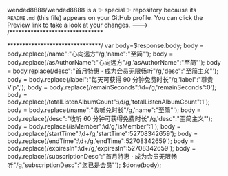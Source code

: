 
wended8888/wended8888 is a ✨ special ✨ repository because its `README.md` (this file) appears on your GitHub profile.
You can click the Preview link to take a look at your changes.
--->
/*******************************

*******************************/
var body=$response.body;
body = body.replace(/name\":"心向远方"/g,'name":"至简"');
body = body.replace(/asAuthorName\":"心向远方"/g,'asAuthorName":"至简"');
body = body.replace(/desc\":"首月特惠 · 成为会员无限畅听"/g,'desc":"至简主义"');
body = body.replace(/label\":"每天可获得 90 分钟免费时长"/g,'label":"尊贵Vip",');
body = body.replace(/remainSeconds\":\d+/g,'remainSeconds":0');
body = body.replace(/totalListenAlbumCount\":\d/g,'totalListenAlbumCount":1');
body = body.replace(/name\":"收听兑时长"/g,'name":"至简"');
body = body.replace(/desc\":"收听 60 分钟可获得免费时长"/g,'desc":"至简主义"');
body = body.replace(/isMember\":\d/g,'isMember":1');
body = body.replace(/startTime\":\d+/g,'startTime":52708342659');
body = body.replace(/endTime\":\d+/g,'endTime":52708342659');
body = body.replace(/expiresIn\":\d+/g,'expiresIn":52708342659');
body = body.replace(/subscriptionDesc\":"首月特惠 · 成为会员无限畅听"/g,'subscriptionDesc":"您已是会员"');
$done(body);
